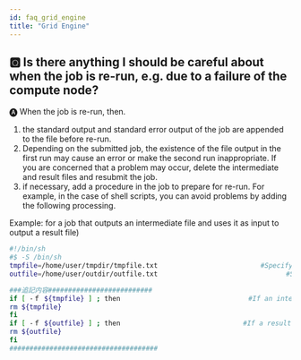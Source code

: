 ```yaml
---
id: faq_grid_engine
title: "Grid Engine"
---
```



## &#x1F180; Is there anything I should be careful about when the job is re-run, e.g. due to a failure of the compute node?

&#x1F150; When the job is re-run, then.

1. the standard output and standard error output of the job are appended to the file before re-run.
2. Depending on the submitted job, the existence of the file output in the first run may cause an error or make the second run inappropriate. If you are concerned that a problem may occur,  delete the intermediate and result files and resubmit the job.
3. if necessary, add a procedure in the job to prepare for re-run. For example, in the case of shell scripts, you can avoid problems by adding the following processing.


Example: for a job that outputs an intermediate file and uses it as input to output a result file)

```bash
#!/bin/sh
#$ -S /bin/sh
tmpfile=/home/user/tmpdir/tmpfile.txt　                        #Specify an intermediate file
outfile=/home/user/outdir/outfile.txt                                #Specify a result file

###追記内容##########################
if [ -ｆ ${tmpfile} ] ; then　　　　　　　　    　             #If an intermediate file exists, delet it
rm ${tmpfile}
fi
if [ -ｆ ${outfile} ] ; then　　　　　　　　　   　           #If a result file exists, delet it
rm ${outfile}
fi
#####################################
```


